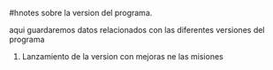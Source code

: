 #hnotes sobre la version del programa.

aqui guardaremos datos relacionados con las diferentes versiones del programa
1. Lanzamiento de la version con mejoras ne las misiones